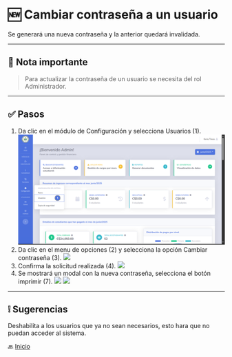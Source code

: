 # 🆕 Cambiar contraseña a un usuario

Se generará una nueva contraseña y la anterior quedará invalidada.

---

## 📝 Nota importante

> Para actualizar la contraseña de un usuario se necesita del rol Administrador.
---

## ✅ Pasos

1. Da clic en el módulo de Configuración y selecciona Usuarios (1).
   ![](../../assets/Crear%20Usuario/1.png)
2. Da clic en el menu de opciones (2) y selecciona la opción Cambiar contraseña (3).
   ![](../../assets/Cambiar%20contraseña%20user/1.png)
3. Confirma la solicitud realizada (4).
   ![](../../assets/Cambiar%20contraseña%20user/2.png)
4. Se mostrará un modal con la nueva contraseña, selecciona el botón imprimir (7).
   ![](../../assets/Cambiar%20contraseña%20user/3.png)
   ![](../../assets/Cambiar%20contraseña%20user/4.png)
---

## ❕ Sugerencias

Deshabilita a los usuarios que ya no sean necesarios, esto hara que no puedan acceder al sistema.

🔙 [Inicio](../../Index.md)


